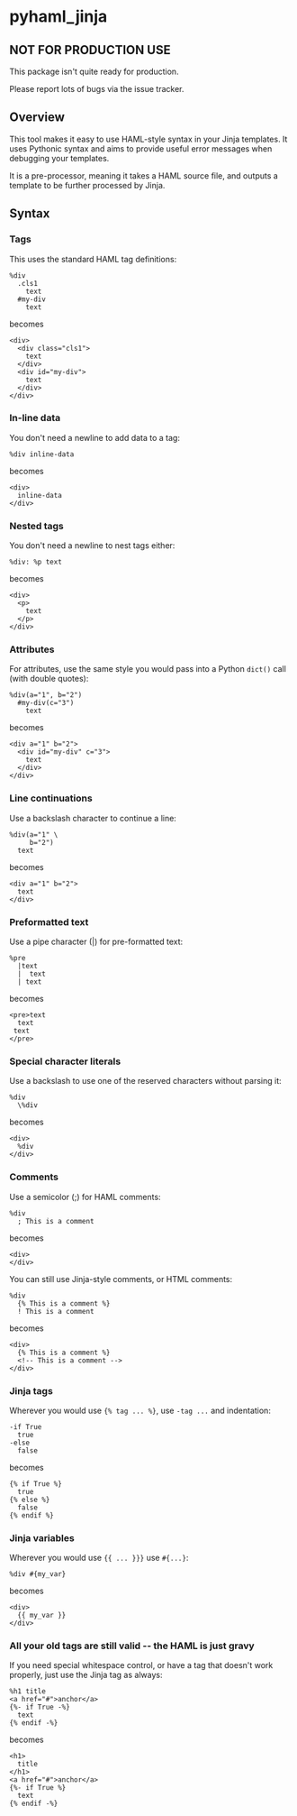 # pyhaml_jinja

## NOT FOR PRODUCTION USE

This package isn't quite ready for production.

Please report lots of bugs via the issue tracker.

## Overview

This tool makes it easy to use HAML-style syntax in your Jinja templates.
It uses Pythonic syntax
and aims to provide useful error messages
when debugging your templates.

It is a pre-processor,
meaning it takes a HAML source file,
and outputs a template to be further processed by Jinja.

## Syntax

### Tags

This uses the standard HAML tag definitions:

    %div
      .cls1
        text
      #my-div
        text

becomes

    <div>
      <div class="cls1">
        text
      </div>
      <div id="my-div">
        text
      </div>
    </div>

### In-line data

You don't need a newline to add data to a tag:

    %div inline-data

becomes

    <div>
      inline-data
    </div>

### Nested tags

You don't need a newline to nest tags either:

    %div: %p text

becomes

    <div>
      <p>
        text
      </p>
    </div>

### Attributes

For attributes, use the same style you would pass into a Python `dict()` call (with double quotes):

    %div(a="1", b="2")
      #my-div(c="3")
        text

becomes

    <div a="1" b="2">
      <div id="my-div" c="3">
        text
      </div>
    </div>

### Line continuations

Use a backslash character to continue a line:

    %div(a="1" \
         b="2")
      text

becomes

    <div a="1" b="2">
      text
    </div>

### Preformatted text

Use a pipe character (|) for pre-formatted text:

    %pre
      |text
      |  text
      | text

becomes

    <pre>text
      text
     text
    </pre>

### Special character literals

Use a backslash to use one of the reserved characters without parsing it:

    %div
      \%div

becomes

    <div>
      %div
    </div>

### Comments

Use a semicolor (;) for HAML comments:

    %div
      ; This is a comment

becomes

    <div>
    </div>

You can still use Jinja-style comments, or HTML comments:

    %div
      {% This is a comment %}
      ! This is a comment

becomes

    <div>
      {% This is a comment %}
      <!-- This is a comment -->
    </div>

### Jinja tags

Wherever you would use `{% tag ... %}`, use `-tag ...` and indentation:

    -if True
      true
    -else
      false

becomes

    {% if True %}
      true
    {% else %}
      false
    {% endif %}

### Jinja variables

Wherever you would use `{{ ... }}}` use `#{...}`:

    %div #{my_var}

becomes

    <div>
      {{ my_var }}
    </div>

### All your old tags are still valid -- the HAML is just gravy

If you need special whitespace control,
or have a tag that doesn't work properly,
just use the Jinja tag as always:

    %h1 title
    <a href="#">anchor</a>
    {%- if True -%}
      text
    {% endif -%}

becomes

    <h1>
      title
    </h1>
    <a href="#">anchor</a>
    {%- if True %}
      text
    {% endif -%}

